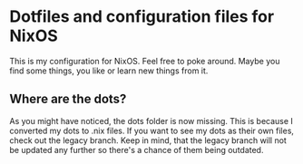 # Dotfiles and configuration files for NixOS
This is my configuration for NixOS. Feel free to poke around. Maybe you find some things, you like or learn new things from it.

## Where are the dots?
As you might have noticed, the dots folder is now missing. This is because I converted my dots to .nix files. If you want to see my dots as their own files, check out the legacy branch. Keep in mind, that the legacy branch will not be updated any further so there's a chance of them being outdated.
